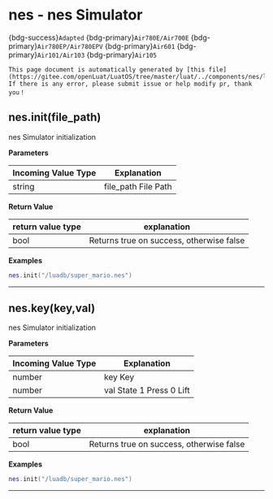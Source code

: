 # nes - nes Simulator

{bdg-success}`Adapted` {bdg-primary}`Air780E/Air700E` {bdg-primary}`Air780EP/Air780EPV` {bdg-primary}`Air601` {bdg-primary}`Air101/Air103` {bdg-primary}`Air105`

```{note}
This page document is automatically generated by [this file](https://gitee.com/openLuat/LuatOS/tree/master/luat/../components/nes/luat_lib_nes.c). If there is any error, please submit issue or help modify pr, thank you！
```


## nes.init(file_path)



nes Simulator initialization

**Parameters**

|Incoming Value Type | Explanation|
|-|-|
|string|file_path File Path|

**Return Value**

|return value type | explanation|
|-|-|
|bool|Returns true on success, otherwise false|

**Examples**

```lua
nes.init("/luadb/super_mario.nes")

```

---

## nes.key(key,val)



nes Simulator initialization

**Parameters**

|Incoming Value Type | Explanation|
|-|-|
|number|key Key|
|number|val State 1 Press 0 Lift|

**Return Value**

|return value type | explanation|
|-|-|
|bool|Returns true on success, otherwise false|

**Examples**

```lua
nes.init("/luadb/super_mario.nes")

```

---

